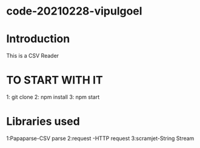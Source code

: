 # code-20210228-vipulgoel
# Introduction
This is a CSV Reader

# TO START WITH IT
1: git clone 
2: npm install
3: npm start

# Libraries used
1:Papaparse-CSV parse
2:request -HTTP request
3:scramjet-String Stream

